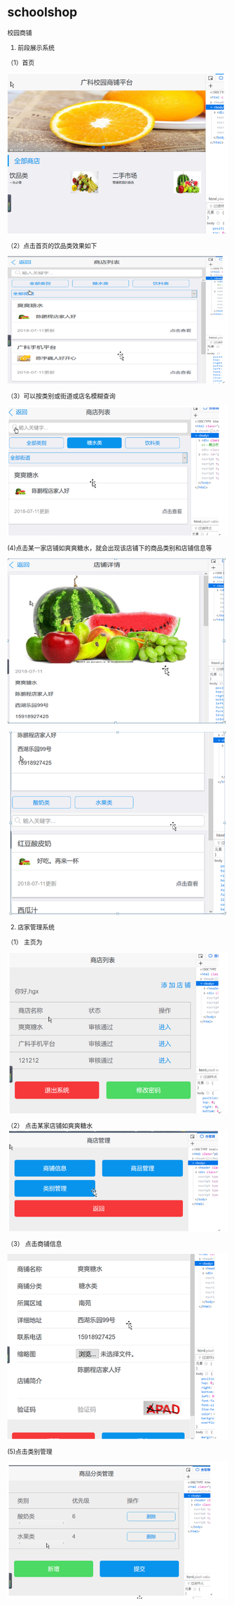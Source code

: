 # schoolshop
校园商铺

1.	前段展示系统

（1）首页

![前台首页](https://github.com/huangguixin/schoolshop/blob/master/src/%E6%95%88%E6%9E%9C%E5%9B%BE/%E5%89%8D%E5%8F%B0%E9%A6%96%E9%A1%B5.png)

（2）点击首页的饮品类效果如下

![](https://github.com/huangguixin/schoolshop/blob/master/src/%E6%95%88%E6%9E%9C%E5%9B%BE/%E5%BA%97%E5%AE%B6%E5%B1%95%E7%A4%BA%E9%A1%B5.png)

（3）可以按类别或街道或店名模糊查询

![](https://github.com/huangguixin/schoolshop/blob/master/src/%E6%95%88%E6%9E%9C%E5%9B%BE/%E5%88%86%E7%B1%BB%E5%B1%95%E7%A4%BA%E9%A1%B5.png)


(4)点击某一家店铺如爽爽糖水，就会出现该店铺下的商品类别和店铺信息等

![](https://github.com/huangguixin/schoolshop/blob/master/src/%E6%95%88%E6%9E%9C%E5%9B%BE/%E5%BA%97%E5%AE%B6%E4%BF%A1%E6%81%AF%E9%A1%B5.png)

![](https://github.com/huangguixin/schoolshop/blob/master/src/%E6%95%88%E6%9E%9C%E5%9B%BE/%E5%BA%97%E5%AE%B6%E4%BF%A1%E6%81%AF%E9%A1%B52.png)

2.	店家管理系统

（1）	主页为

![](https://github.com/huangguixin/schoolshop/blob/master/src/%E6%95%88%E6%9E%9C%E5%9B%BE/%E5%BA%97%E5%AE%B6%E5%90%8E%E5%8F%B0%E4%B8%BB%E9%A1%B5.png)

（2）	点击某家店铺如爽爽糖水
![](https://github.com/huangguixin/schoolshop/blob/master/src/%E6%95%88%E6%9E%9C%E5%9B%BE/%E5%BA%97%E5%AE%B6%E5%90%8E%E5%8F%B0%E7%AE%A1%E7%90%86%E9%A1%B5.png)

（3）	点击商铺信息

![](https://github.com/huangguixin/schoolshop/blob/master/src/%E6%95%88%E6%9E%9C%E5%9B%BE/%E5%BA%97%E5%AE%B6%E5%90%8E%E5%8F%B0%E4%BF%A1%E6%81%AF%E9%A1%B5.png)

(5)点击类别管理

![](https://github.com/huangguixin/schoolshop/blob/master/src/%E6%95%88%E6%9E%9C%E5%9B%BE/%E5%95%86%E5%93%81%E7%B1%BB%E5%88%AB%E9%A1%B5%E9%9D%A2.png)

